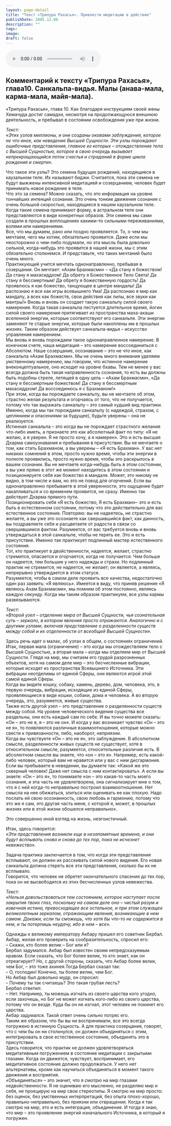 ```yaml
---
layout: page-detail
title: "Текст «Трипура Рахасья». Привнести медитацию в действие"
publishDate: 2005.12.06
description: ""
tags:
image:
draft: false
---
```


<audio title="2005.12.06 - Текст «Трипура Рахасья». Привнести медитацию в действие.mp3" src="/upload/iblock/c60/c60b689854a5bdd504c5a886ae431a13.mp3" controls=""></audio>

## **Комментарий к тексту «Трипура Рахасья», глава10.** **Санкальпа-видья.** **Малы (анава-мала, карма-мала, майя-мала).**
 «Трипура Рахасья», глава 10\. Как благодаря инструкциям своей жены Хемачуда достиг самадхи, несмотря на продолжающуюся внешнюю деятельность, и пребывал в состоянии освобождения уже при жизни.

  
_Текст:_   
 _«Этих узлов миллионы, и они созданы оковами заблуждения, которое не что иное, как неведение Высшей Сущности. Эти узлы порождают ошибочные представления, главное из которых – отождествление тела с Высшей Сущностью, которое в свою очередь вызывает непрекращающийся поток счастья и страданий в форме цикла рождения и смерти»._   

 Что такое эти узлы? Это семена будущих рождений, находящиеся в каузальном теле. Их называют биджи. Считается, пока эти семена не будут выжжены интенсивной медитацией и созерцанием, человек будет принимать новое рождение в теле.   
 Что это за семена? Можно сказать, что это информация на уровне тончайших интенций сознания. Это очень тонкие движения сознания с очень большой скоростью, находящиеся в нашем каузальном теле. Когда такие семена принимают форму, в астральном теле они представляются в виде конкретных образов. Эти семена мы сами создали в прошлых воплощениях какими-то сильными переживаниями, волями или намерениями.   
 Все, что мы думаем, рано или поздно проявляется. То, о чем мы мечтаем, чего мы хотим, обязательно проявится. Даже если мы неосторожно о чем-либо подумали, но эта мысль была довольно сильной, когда-нибудь это проявится в нашей жизни, мы с этим обязательно столкнемся. И представьте, что таких мечтаний было очень много.   
 Практикующий учится мечтать однонаправленно, пребывая в созерцании. Он мечтает: «Ахам Брахмасми» – «Да стану я божеством! Да стану я махасиддхом! Да обрету я Божественное Тело Света! Да стану я бессмертным! Да обрету я божественную гордость! Да проявлюсь я как божество, танцующее в центре мандалы! Да распознаю я все как игры всевышнего Ума! Да распознаю я мир как мандалу, а всех как божеств, свои действия как лилы, все звуки как мантры!» Вновь и вновь он создает такую санкальпу силой своего намерения. Когда такая санкальпа пестуется длительное время, йогин силой своего намерения притягивает из пространства маха-акаши вселенной энергии, которые соответствуют его санкальпе. Эти энергии заменяют те старые энергии, которые были накоплены им в прошлых жизнях. Таким образом действует санкальпа-видья – искусство управления намерением.   
 Мы вновь и вновь порождаем такое однонаправленное намерение. В конечном счете, наша медитация – это намерение воссоединиться с Абсолютом. Наше созерцание, осознавание – это не что иное, как санкальпа «Ахам Брахмасми». Мы не очень много внимания уделяем умственному намерению, мы говорим, что истинное намерение внеконцептуальное, оно исходит на уровне бхавы. Тем не менее у вас всегда должна быть такая направленность сознания, то есть вы должны быть подобны стреле, летящей в одну цель – «Ахам Брахмасми», «Да стану я бессмертным божеством! Да стану я бессмертным махасиддхом! Да воссоединюсь я с Брахманом!»   
 При этом, когда вы порождаете санкальпу, вы не мечтаете об этом, страстно желая результата и огорчаясь от того, что не получается, потому что так выражать санкальпу – это самый худший вид практики. Именно, когда мы так порождаем санкальпу (с надеждой, страхом, с цеплянием и опасениями за будущее), будьте уверены – она не реализуется.   
 Истинная санкальпа – это когда вы не порождает страстного желания что-либо иметь, а признаете это как абсолютный факт по типу: «Я не желаю, а я уверен. Я не просто хочу, а я намерен». Это и есть высшая Дхарма самоузнавания и пребывания в присутствии. Вы не мечтаете о том, как стать Брахманом, а вы уверены – «Я есть Брахман». У вас нет никаких сомнений в этом, просто нужно время, чтобы эти энергии в полноте проявились, просто нужно время, чтобы это раскрылось в вашем сознании. Вы не мечтаете когда-нибудь быть в этом состоянии, а вы уже прямо в этот же момент находитесь в этом состоянии и позиционируете себя как божество в мандале. Может, это никому не видно, в том числе и вам, но это не повод для огорчений. Если вы однонаправленно пребываете в этой уверенности, это ощущение будет накапливаться и со временем проявится, не сразу. Именно так действует Дхарма прямого пути.   
 Позиционировать себя «Я есть божество, Я есть Брахман»– это и есть быть в естественном состоянии, потому что это действительно для вас естественное состояние. Повторяю: вы не надеетесь, не страстно желаете, а вы уже это осознаете как свершившийся факт, как данность, вы поздравляете себя и расцветаете от радости в связи со свершившимся фактом. Разумеется, от вас требуется вновь и вновь утверждаться в этой санкальпе, чтобы не терять ее. Это и есть присутствие. Именно так практикует подлинный мастер естественного состояния.   
 Тот, кто практикует в двойственности, надеется, желает, страстно стремится, опасается и огорчается, когда не получается. Чем больше он надеется, тем большие у него надежды и страхи. Но подлинный практик не стремится, не надеется, не желает; он является, а являясь, непрерывно утверждается в этом статусе.   
 Разумеется, чтобы в самом деле проявить все качества, недостаточно один раз заявить: «Я являюсь». Имеется в виду, что приняв решение «Я являюсь Ахам Брахмасми», мы помним об этом постоянно, являясь каждую секунду. Когда мы таким образом практикуем, все узлы кармы развязываются.

  
_Текст:_   
 _«Второй узел – отделение мира от Высшей Сущности, чья сознательная суть – зеркало, в котором явления просто отражаются. Аналогично и с другими узлами, включая представление о разделенности существ между собой и их отделенности от всеобщей Высшей Сущности»._   

 Здесь речь идет о малах, об узлах в общем, о состояниях ограничений.   
 Итак, первая мала (ограничение) – это когда мы отождествляем тело с Высшей Сущностью, а вторая мала – когда мы отделяем мир от Высшей Сущности. Глядя на мир, мы считаем его грудой разрозненных объектов, хотя на самом деле мир – это бесчисленные вибрации, которые исходят из пространства Всевышнего Источника. Эти вибрации неотделимы от единой Сферы, они являются игрой этой самой единой Сферы.   
 Когда вы видите кошку, собаку, камень, дерево, дом, человека, это, в первую очередь, вибрации, исходящие из единой Сферы, проявляющиеся в виде кошки, собаки, дома и человека. А во вторую очередь, это, разумеется, живые существа.   
 Также есть другой узел – это представление о разделенности существ между собой. На уровне человеческого видения существа все раздельны, они есть каждый сам по себе. И вы точно можете сказать: «Он – это не я, я – это не он». И когда у вас возникает чувство «Он – это не я», то появляются различные взаимоотношения, которые можно свести к привязанности, либо, наоборот, неприязни.   
 Когда вы чувствуете «Он – это не я», это заблуждение. В абсолютном смысле, разделенности живых существ не существует, хотя в относительном смысле, разумеется, относительные различия есть. В абсолютном смысле вы знаете, что «он – это я». Например, есть какой-либо человек, который вам не нравится или у вас с ним дисгармония. Если вы пребываете в неведении, вы думаете так: «Какой же это скверный человек! Даже нет смысла с ним контактировать». А если вы знаете: «Он – это я», то понимаете «он – это какая-то часть моего сознания, и эта часть не удовлетворена, она сигнализирует мне о том, что я с ней когда-то неправильно построил взаимоотношения. Нет смысла на нее обижаться, злиться или оценивать ее как плохую. Надо послать ей свою осознанность, свою любовь и гармонию, потому что это же я сам, это другая часть меня, с которой я, может, в прошлых жизнях или в этой жизни обошелся неправильно».

 Это совершенно иной взгляд на жизнь, неэгоистичный.   
  
 Итак, здесь говорится:   
_«Эти представления возникли еще в незапамятные времена, и они будут всплывать снова и снова до тех пор, пока не исчезнет невежество»._ 

 Задача практика заключается в том, что когда эти представления всплывают, он должен их рассеивать силой нового видения. Его новая санкальпа должна стереть все эти представления, сколько бы их не всплывало.   
 Говорится, что человек не обретет окончательного спасения до тех пор, пока он не высвободится из этих бесчисленных узлов невежества.

  
_Текст:_   
 _«Нельзя довольствоваться тем состоянием, которое наступает после закрытия твоих глаз, поскольку на самом деле оно – чистый разум и извечная истина, превосходящее все остальное, и при этом служащее великолепным зеркалом, отражающим явления, возникающие в нем самом. Докажи, если ты сможешь, что хотя бы что-то не содержится в нем, и ты потерпишь неудачу, ибо в нем – все»._   

 Однажды к великому императору Акбару пришел его советник Бербал.   
 Акбар, желая его проверить на сообразительность, спросил его:   
 – Скажи, кто более велик – Бог или я?   
 Бербал задумался. Акбар был известен своим непредсказуемым нравом. Если сказать, что Бог более велик, то кто знает, как он отреагирует? Но, с другой стороны, сказать, что Акбар более велик, чем Бог, – это тоже ахинея.Тогда Бербал сказал так:   
 – О, господин! Конечно, ты более велик, чем Бог.   
 Но Акбар был довольно мудр, он спросил:   
 – Почему ты так считаешь? Это такая грубая лесть?   
 Бербал ответил:   
 – Нет. Например, ты можешь изгнать из своего царства кого угодно, если захочешь, но Бог не может изгнать кого-либо из своего царства, потому что он везде. Куда бы он не изгнал, этот человек не покинет его царства.   
 Акбар задумался. Такой ответ очень сильно потряс его.   
 Таким же образом, что бы вы ни воспринимали, все это всегда погружено в истинную Сущность. А для практика созерцания, говорят, что с чем бы он ни столкнулся, он должен объединяться с этим, интегрировать в свое естественное состояние, объединять это в присутствии.   
 Здесь говорится, что практик не должен удовлетворяться медитативным погружением в состояние медитации с закрытыми глазами. Когда он движется, чувствует, воспринимает, его медитативное состояние должно продолжаться. У него нет альтернативы, кроме как научиться объединяться в момент такого движения и восприятия.   
 «Объединяться» – это значит, что я смотрю на мир глазами недвойственности. Я не оцениваю его мысленно, не разделяю мир и себя, не проецирую на мир свои стереотипы. Я смотрю на мир просто: без оценок, без умственных интерпретаций, без опыта плохо-хорошо, правильно-неправильно, без приязни или отвращения. Когда я так смотрю на мир, это и есть интеграция, объединение. И тогда я знаю, что мир – это проявление энергий изначального Источника, в который я погружен.

  
